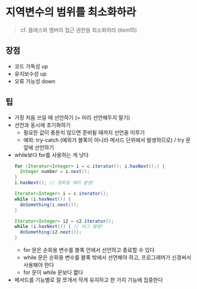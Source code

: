 # 지역변수의 범위를 최소화하라
> cf. 클래스와 멤버의 접근 권한을 최소화하라 (item15)


## 장점
- 코드 가독성 up
- 유지보수성 up
- 오류 가능성 down


## 팁
- 가장 처음 쓰일 때 선언하기 (= 미리 선언해두지 말기)
- 선언과 동시에 초기화하기
    * 필요한 값이 충분치 않으면 준비될 때까지 선언을 미루기
    * 예외: try-catch (예외가 블록이 아니라 메서드 단위에서 발생하므로) / try 문 앞에 선언하기
- while보다 for를 사용하는 게 낫다
    ```java
    for (Iterator<Integer> i = c.iterator(); i.hasNext();) {
      Integer number = i.next();
    }
    i.hasNext(); // 컴파일 에러 발생!

    Iterator<Integer> i = c.iterator();
    while (i.hasNext()) {
      doSomething(i.next());
    }

    Iterator<Integer> i2 = c2.iterator();
    while (i.hasNext()) { // 버그 발생!
      doSomething(i2.next());
    }
    ``` 
    * for 문은 순회용 변수를 블록 안에서 선언하고 종료할 수 있다
    * while 문은 순회용 변수를 블록 밖에서 선언해야 하고, 프로그래머가 신경써서 사용해야 한다
    * for 문이 while 문보다 짧다
- 메서드를 기능별로 잘 쪼개서 작게 유지하고 한 가지 기능에 집중한다